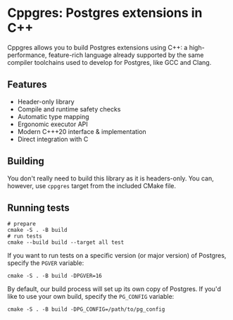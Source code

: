 # Cppgres: Postgres extensions in C++
 
Cppgres allows you to build Postgres extensions using C++: a high-performance, feature-rich
language already supported by the same compiler toolchains used to develop for Postgres,
like GCC and Clang.

## Features

* Header-only library
* Compile and runtime safety checks
* Automatic type mapping
* Ergonomic executor API
* Modern C+++20 interface & implementation
* Direct integration with C

## Building

You don't really need to build this library as it is headers-only. You can,
however, use `cppgres` target from the included CMake file.

## Running tests

```shell
# prepare
cmake -S . -B build 
# run tests
cmake --build build --target all test
```

If you want to run tests on a specific version (or major version) of Postgres, specify the `PGVER` variable:

```shell
cmake -S . -B build -DPGVER=16
```

By default, our build process will set up its own copy of Postgres. If you'd like to use your own build,
specify the `PG_CONFIG` variable:

```shell
cmake -S . -B build -DPG_CONFIG=/path/to/pg_config
```
